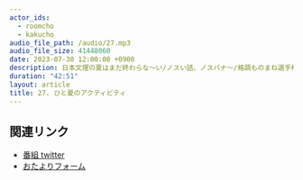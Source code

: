 ```yaml
---
actor_ids:
  - roomcho
  - kakucho
audio_file_path: /audio/27.mp3
audio_file_size: 41448060
date: 2023-07-30 12:00:00 +0900
description: 日本文理の夏はまだ終わらな〜い/ノスい話、ノスバナ〜/格調ものまね選手権/体に穴空くスカイダイビング/霞ヶ浦一周/レンコンとナマズの町/生存本能ムラムラ/お天道さまお蚕さまお会社さま/孫力で勝ち取る柚子胡椒/ダビング格調はしゃくれがち
duration: "42:51"
layout: article
title: 27. ひと夏のアクティビティ
---
```


## 関連リンク

- [番組 twitter](https://twitter.com/migikarachi)
- [おたよりフォーム](https://docs.google.com/forms/d/e/1FAIpQLSfCo_pOeUstqHMCWlYCWiUV7CNOls7UOgEKgCIMOYv2IbasfA/viewform)
